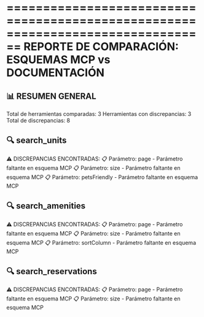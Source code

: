 ================================================================================
REPORTE DE COMPARACIÓN: ESQUEMAS MCP vs DOCUMENTACIÓN
================================================================================

📊 RESUMEN GENERAL
----------------------------------------
Total de herramientas comparadas: 3
Herramientas con discrepancias: 3
Total de discrepancias: 8

🔍 search_units
----------------------------------------
⚠️  DISCREPANCIAS ENCONTRADAS:
   📋 Parámetro: page
      - Parámetro faltante en esquema MCP
   📋 Parámetro: size
      - Parámetro faltante en esquema MCP
   📋 Parámetro: petsFriendly
      - Parámetro faltante en esquema MCP

🔍 search_amenities
----------------------------------------
⚠️  DISCREPANCIAS ENCONTRADAS:
   📋 Parámetro: page
      - Parámetro faltante en esquema MCP
   📋 Parámetro: size
      - Parámetro faltante en esquema MCP
   📋 Parámetro: sortColumn
      - Parámetro faltante en esquema MCP

🔍 search_reservations
----------------------------------------
⚠️  DISCREPANCIAS ENCONTRADAS:
   📋 Parámetro: page
      - Parámetro faltante en esquema MCP
   📋 Parámetro: size
      - Parámetro faltante en esquema MCP
